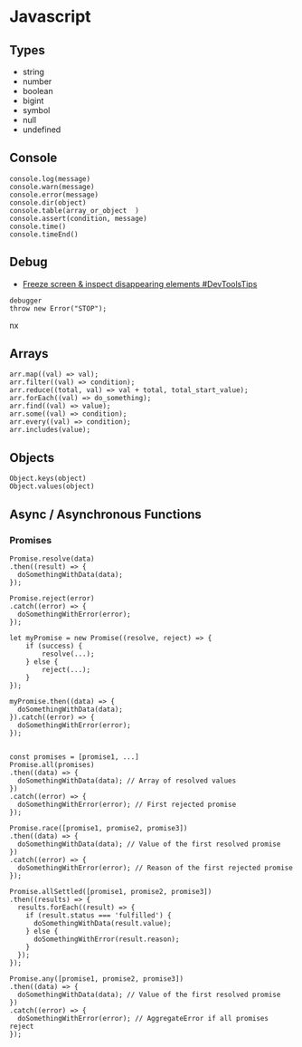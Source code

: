 # Javascript

## Types

- string
- number
- boolean
- bigint
- symbol
- null
- undefined

## Console

```
console.log(message)
console.warn(message)
console.error(message)
console.dir(object)
console.table(array_or_object  )
console.assert(condition, message)
console.time()
console.timeEnd()
```

## Debug

- [Freeze screen & inspect disappearing elements #DevToolsTips](https://www.youtube.com/watch?v=Qzmb9bdNzZ4&list=WL&index=18)

```
debugger
throw new Error("STOP");
```

nx

## Arrays

```
arr.map((val) => val);
arr.filter((val) => condition);
arr.reduce((total, val) => val + total, total_start_value);
arr.forEach((val) => do_something);
arr.find((val) => value);
arr.some((val) => condition);
arr.every((val) => condition);
arr.includes(value);
```

## Objects

```
Object.keys(object)
Object.values(object)
```

## Async / Asynchronous Functions

### Promises

```
Promise.resolve(data)
.then((result) => {
  doSomethingWithData(data);
});

Promise.reject(error)
.catch((error) => {
  doSomethingWithError(error);
});

let myPromise = new Promise((resolve, reject) => {
    if (success) {
        resolve(...);
    } else {
        reject(...);
    }
});

myPromise.then((data) => {
  doSomethingWithData(data);
}).catch((error) => {
  doSomethingWithError(error);
});


const promises = [promise1, ...]
Promise.all(promises)
.then((data) => {
  doSomethingWithData(data); // Array of resolved values
})
.catch((error) => {
  doSomethingWithError(error); // First rejected promise
});

Promise.race([promise1, promise2, promise3])
.then((data) => {
  doSomethingWithData(data); // Value of the first resolved promise
})
.catch((error) => {
  doSomethingWithError(error); // Reason of the first rejected promise
});

Promise.allSettled([promise1, promise2, promise3])
.then((results) => {
  results.forEach((result) => {
    if (result.status === 'fulfilled') {
      doSomethingWithData(result.value);
    } else {
      doSomethingWithError(result.reason);
    }
  });
});

Promise.any([promise1, promise2, promise3])
.then((data) => {
  doSomethingWithData(data); // Value of the first resolved promise
})
.catch((error) => {
  doSomethingWithError(error); // AggregateError if all promises reject
});
```
